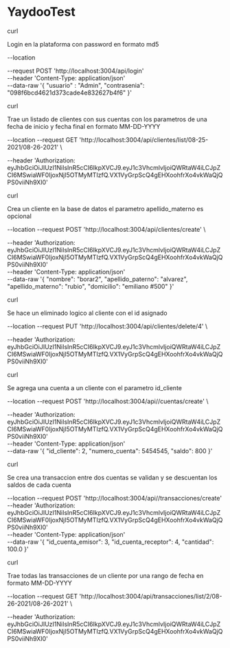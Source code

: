 # YaydooTest


curl 

Login en la plataforma con password en formato md5

--location 

--request POST 'http://localhost:3004/api/login' \
--header 'Content-Type: application/json' \
--data-raw '{
    "usuario" : "Admin",
    "contrasenia": "098f6bcd4621d373cade4e832627b4f6"
}'


curl 

Trae un listado de clientes con sus cuentas con los  parametros de una fecha de inicio y fecha final  en formato MM-DD-YYYY

--location --request GET 'http://localhost:3004/api/clientes/list/08-25-2021/08-26-2021' \

--header 'Authorization: eyJhbGciOiJIUzI1NiIsInR5cCI6IkpXVCJ9.eyJ1c3VhcmlvIjoiQWRtaW4iLCJpZCI6MSwiaWF0IjoxNjI5OTMyMTIzfQ.VX1VyGrpScQ4gEHXoohfrXo4vkWaQjQPS0viiNh9XI0'

curl 

Crea un cliente en la base de datos 
el parametro apellido_materno es opcional    

--location --request POST 'http://localhost:3004/api/clientes/create' \

--header 'Authorization: eyJhbGciOiJIUzI1NiIsInR5cCI6IkpXVCJ9.eyJ1c3VhcmlvIjoiQWRtaW4iLCJpZCI6MSwiaWF0IjoxNjI5OTMyMTIzfQ.VX1VyGrpScQ4gEHXoohfrXo4vkWaQjQPS0viiNh9XI0' \
--header 'Content-Type: application/json' \
--data-raw '{
                    "nombre": "borar2",
                    "apellido_paterno": "alvarez",
                    "apellido_materno": "rubio",
                    "domicilio": "emiliano #500"
}'

curl 

Se hace un eliminado logico al cliente con el id asignado

--location --request PUT 'http://localhost:3004/api/clientes/delete/4' \

--header 'Authorization: eyJhbGciOiJIUzI1NiIsInR5cCI6IkpXVCJ9.eyJ1c3VhcmlvIjoiQWRtaW4iLCJpZCI6MSwiaWF0IjoxNjI5OTMyMTIzfQ.VX1VyGrpScQ4gEHXoohfrXo4vkWaQjQPS0viiNh9XI0'


curl 

Se agrega una cuenta a un cliente con el parametro id_cliente

--location --request POST 'http://localhost:3004/api//cuentas/create' \

--header 'Authorization: eyJhbGciOiJIUzI1NiIsInR5cCI6IkpXVCJ9.eyJ1c3VhcmlvIjoiQWRtaW4iLCJpZCI6MSwiaWF0IjoxNjI5OTMyMTIzfQ.VX1VyGrpScQ4gEHXoohfrXo4vkWaQjQPS0viiNh9XI0' \
--header 'Content-Type: application/json' \
--data-raw '{
                    "id_cliente": 2,
                    "numero_cuenta": 5454545,
                    "saldo": 800
}'

curl 

Se crea una transaccion entre dos cuentas se validan y se descuentan los saldos de cada cuenta

--location --request POST 'http://localhost:3004/api//transacciones/create' \
--header 'Authorization: eyJhbGciOiJIUzI1NiIsInR5cCI6IkpXVCJ9.eyJ1c3VhcmlvIjoiQWRtaW4iLCJpZCI6MSwiaWF0IjoxNjI5OTMyMTIzfQ.VX1VyGrpScQ4gEHXoohfrXo4vkWaQjQPS0viiNh9XI0' \
--header 'Content-Type: application/json' \
--data-raw '{
                "id_cuenta_emisor": 3,
                "id_cuenta_receptor": 4,
                "cantidad": 100.0
}'



curl 

Trae todas las transacciones de un cliente por una rango de fecha  en formato MM-DD-YYYY

--location --request GET 'http://localhost:3004/api/transacciones/list/2/08-26-2021/08-26-2021' \

--header 'Authorization: eyJhbGciOiJIUzI1NiIsInR5cCI6IkpXVCJ9.eyJ1c3VhcmlvIjoiQWRtaW4iLCJpZCI6MSwiaWF0IjoxNjI5OTMyMTIzfQ.VX1VyGrpScQ4gEHXoohfrXo4vkWaQjQPS0viiNh9XI0'


